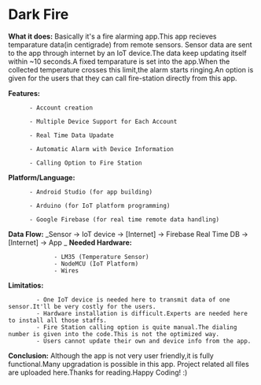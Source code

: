 # **Dark Fire**

**What it does:** Basically it's a fire alarming app.This app recieves temparature data(in centigrade) from remote sensors.
              Sensor data are sent to the app through internet by an IoT device.The data keep updating itself within ~10 seconds.A fixed
              temparature is set into the app.When the collected temperature crosses this limit,the alarm starts ringing.An option is given 
              for the users that they can call fire-station directly from this app.

**Features:** 
          
          - Account creation

          - Multiple Device Support for Each Account
          
          - Real Time Data Upadate
          
          - Automatic Alarm with Device Information
          
          - Calling Option to Fire Station
          
**Platform/Language:** 

          - Android Studio (for app building)
          
          - Arduino (for IoT platform programming)
          
          - Google Firebase (for real time remote data handling)
          
**Data Flow:** _Sensor -> IoT device -> [Internet] -> Firebase Real Time DB -> [Internet] -> App
_
**Needed Hardware:** 

                 - LM35 (Temperature Sensor)
                 - NodeMCU (IoT Platform)
                 - Wires

**Limitatios:** 

            - One IoT device is needed here to transmit data of one sensor.It'll be very costly for the users.
            - Hardware installation is difficult.Experts are needed here to install all those staffs.
            - Fire Station calling option is quite manual.The dialing number is given into the code.This is not the optimized way.
            - Users cannot update their own and device info from the app.
            
**Conclusion:** Although the app is not very user friendly,it is fully functional.Many upgradation is possible in this app.
            Project related all files are uploaded here.Thanks for reading.Happy Coding! :)
          
                     
